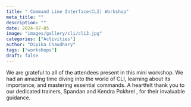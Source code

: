 ```yaml
---
title: " Command Line Interface(CLI) Workshop"
meta_title: ""
description: ""
date: 2024-07-05
image: "images/gallery/cli/cli3.jpg"
categories: ["Activities"]
author: "Dipika Chaudhary"
tags: ["workshops"]
draft: false
---
```


We are grateful to all of the attendees present in this mini workshop. We had an amazing time diving into the world of CLI, learning about its importance, and mastering essential commands.
A heartfelt thank you to our dedicated trainers, Spandan  and Kendra Pokhrel , for their invaluable guidance.


